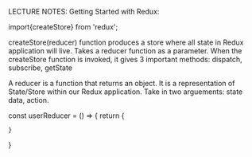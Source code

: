 LECTURE NOTES:
Getting Started with Redux:

import{createStore} from 'redux'; 

createStore(reducer) function produces a store where all state in Redux application will live. Takes a reducer function as a parameter.
When the createStore function is invoked, it gives 3 important methods: dispatch, subscribe, getState

A reducer is a function that returns an object. It is a representation of State/Store  within our Redux application. Take in two arguements: state data, action.

const userReducer = () => {
    return {

    }
}
